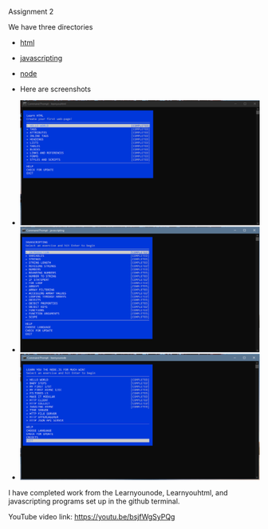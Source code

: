 Assignment 2 

We have three directories

   * [html](html)
   * [javascripting](javascripting)
   * [node](node)
 
 * Here are screenshots
 *  <img src="html.PNG" width="700">
   
 *  <img src="java.PNG" width="700">
   
 *  <img src="node.PNG" width="700">


I have completed work from the Learnyounode, Learnyouhtml, and javascripting programs set up in the github terminal. 
 

YouTube video link: https://youtu.be/bsjfWgSyPQg
